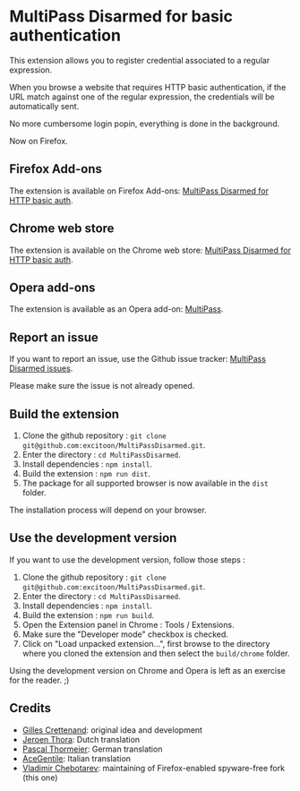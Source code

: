 MultiPass Disarmed for basic authentication
===========================================

This extension allows you to register credential associated to a regular expression.

When you browse a website that requires HTTP basic authentication, if the URL match against
one of the regular expression, the credentials will be automatically sent.

No more cumbersome login popin, everything is done in the background.

Now on Firefox.

Firefox Add-ons
---------------

The extension is available on Firefox Add-ons: [MultiPass Disarmed for HTTP basic auth](https://addons.mozilla.org/firefox/addon/multipass-disarmed/).

Chrome web store
----------------

The extension is available on the Chrome web store: [MultiPass Disarmed for HTTP basic auth](https://chrome.google.com/webstore/detail/multipass-disarmed-for-ht/gkjfkikhbnjchkgohegnlngpmfbelgal).

Opera add-ons
-------------

The extension is available as an Opera add-on: [MultiPass](https://addons.opera.com/en/extensions/details/multipass/).

Report an issue
---------------

If you want to report an issue, use the Github issue tracker: [MultiPass Disarmed issues](https://github.com/excitoon/MultiPassDisarmed/issues).

Please make sure the issue is not already opened.

Build the extension
-------------------

1. Clone the github repository : `git clone git@github.com:excitoon/MultiPassDisarmed.git`.
2. Enter the directory : `cd MultiPassDisarmed`.
3. Install dependencies : `npm install`.
4. Build the extension : `npm run dist`.
5. The package for all supported browser is now available in the `dist` folder.

The installation process will depend on your browser.

Use the development version
---------------------------

If you want to use the development version, follow those steps :

1. Clone the github repository : `git clone git@github.com:excitoon/MultiPassDisarmed.git`.
2. Enter the directory : `cd MultiPassDisarmed`.
3. Install dependencies : `npm install`.
4. Build the extension : `npm run build`.
5. Open the Extension panel in Chrome : Tools / Extensions.
6. Make sure the "Developer mode" checkbox is checked.
7. Click on "Load unpacked extension...", first browse to the directory where you cloned the extension and then select the `build/chrome` folder.

Using the development version on Chrome and Opera is left as an exercise for the reader. ;)

Credits
-------

* [Gilles Crettenand](http://gilles.crettenand.info): original idea and development
* [Jeroen Thora](https://github.com/acrobat): Dutch translation
* [Pascal Thormeier](https://github.com/thormeier): German translation
* [AceGentile](https://github.com/AceGentile): Italian translation
* [Vladimir Chebotarev](http://vladimir.blog): maintaining of Firefox-enabled spyware-free fork (this one)
